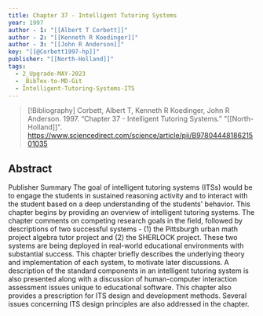 ```yaml
---
title: Chapter 37 - Intelligent Tutoring Systems
year: 1997
author - 1: "[[Albert T Corbett]]"
author - 2: "[[Kenneth R Koedinger]]"
author - 3: "[[John R Anderson]]"
key: "[[@Corbett1997-hp]]"
publisher: "[[North-Holland]]"
tags:
  - 2_Upgrade-MAY-2023
  - _BibTex-to-MD-Git
  - Intelligent-Tutoring-Systems-ITS
---
```


> [!Bibliography]
> Corbett, Albert T, Kenneth R Koedinger, John R Anderson. 1997. “Chapter 37 - Intelligent Tutoring Systems.” "[[North-Holland]]". https://www.sciencedirect.com/science/article/pii/B9780444818621501035

## Abstract
Publisher Summary The goal of intelligent tutoring systems (ITSs) would be to engage the students in sustained reasoning activity and to interact with the student based on a deep understanding of the students' behavior. This chapter begins by providing an overview of intelligent tutoring systems. The chapter comments on competing research goals in the field, followed by descriptions of two successful systems -  (1) the Pittsburgh urban math project algebra tutor project and (2) the SHERLOCK project. These two systems are being deployed in real-world educational environments with substantial success. This chapter briefly describes the underlying theory and implementation of each system, to motivate later discussions. A description of the standard components in an intelligent tutoring system is also presented along with a discussion of human-computer interaction assessment issues unique to educational software. This chapter also provides a prescription for ITS design and development methods. Several issues concerning ITS design principles are also addressed in the chapter.